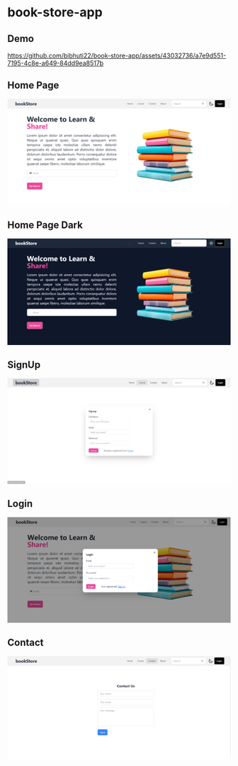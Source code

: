 # book-store-app

## Demo
https://github.com/bibhuti22/book-store-app/assets/43032736/a7e9d551-7195-4c8e-a649-84dd9ea8517b


## Home Page
![](https://github.com/bibhuti22/book-store-app/blob/main/frontend/screenshots/Home%20Page.png)

## Home Page Dark
![](https://github.com/bibhuti22/book-store-app/blob/main/frontend/screenshots/Home%20Page%20Dark.png)

## SignUp
![](https://github.com/bibhuti22/book-store-app/blob/main/frontend/screenshots/SignUp.png)

## Login
![](https://github.com/bibhuti22/book-store-app/blob/main/frontend/screenshots/Login%20Modal.png)

## Contact
![](https://github.com/bibhuti22/book-store-app/blob/main/frontend/screenshots/Contact.png)

